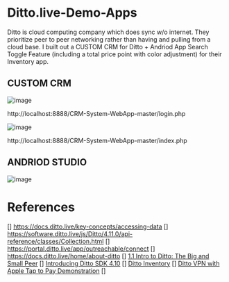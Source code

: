 # Ditto.live-Demo-Apps
Ditto is cloud computing company which does sync w/o internet. They prioritize peer to peer networking rather than having and pulling from a cloud base. I built out a CUSTOM CRM for Ditto + Andriod App Search Toggle Feature (including a total price point with color adjustment) for their Inventory app.

## CUSTOM CRM
![image](https://github.com/user-attachments/assets/2710dd13-6bd1-4c49-8661-5e04c4f8d2f7) 

http://localhost:8888/CRM-System-WebApp-master/login.php

![image](https://github.com/user-attachments/assets/829012d8-1c90-45cb-855f-279032c0b8cb)  

http://localhost:8888/CRM-System-WebApp-master/index.php

## ANDRIOD STUDIO

![image](https://github.com/user-attachments/assets/6a498747-eeaa-4cc1-9f36-4efc2f2822de)


# References

[] https://docs.ditto.live/key-concepts/accessing-data
[] https://software.ditto.live/js/Ditto/4.11.0/api-reference/classes/Collection.html
[] https://portal.ditto.live/app/outreachable/connect
[] https://docs.ditto.live/home/about-ditto
[] [1.1 Intro to Ditto: The Big and Small Peer]([url](https://youtu.be/u3y2NpA5R0A?si=qGwl6coXahAzdWh-))
[] [Introducing Ditto SDK 4.10]([url](https://youtu.be/UarebbuwZBE?si=-1xejdxt_LkBLe-V))
[] [Ditto Inventory]([url](https://youtu.be/1P2bKEJjdec?si=vVMHXRvstA5Eqwj_))
[] [Ditto VPN with Apple Tap to Pay Demonstration]([url](https://youtu.be/LPqvvNjKFmc?si=rOM-lJSfa5dOcGj3))
[] 
